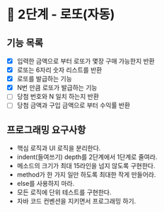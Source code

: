 # 🚀 2단계 - 로또(자동)
## 기능 목록
- [x] 입력한 금액으로 부터 로또가 몇장 구매 가능한지 반환
- [x] 로또는 6자리 숫자 리스트를 반환
- [x] 로또를 발급하는 기능
- [x] N번 만큼 로또가 발급하는 기능
- [ ] 당첨 번호와 N 일치 하는지 반환
- [ ] 당첨 금액과 구입 금액으로 부터 수익률 반환

## 프로그래밍 요구사항
- 핵심 로직과 UI 로직을 분리한다.
- indent(들여쓰기) depth를 2단계에서 1단계로 줄여라.
- 메소드의 크기가 최대 15라인을 넘지 않도록 구현한다.
- method가 한 가지 일만 하도록 최대한 작게 만들어라.
- else를 사용하지 마라.
- 모든 로직에 단위 테스트를 구현한다.
- 자바 코드 컨벤션을 지키면서 프로그래밍 하기.